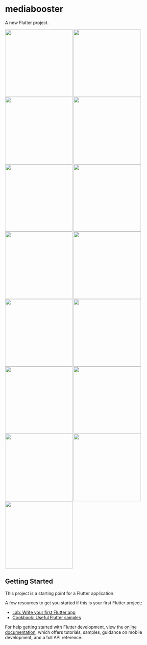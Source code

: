 # mediabooster

A new Flutter project.

<img align="left" src="https://github.com/sanjanasangani/mediabooster/assets/131368083/22f56654-3dc9-4df6-be8e-6e70331b0529" width="220px">
<img align="left" src="https://github.com/sanjanasangani/mediabooster/assets/131368083/68279892-f5c7-4689-b5ac-b12632647813" width="220px">
<img src="https://github.com/sanjanasangani/mediabooster/assets/131368083/60c5688e-c8cf-4901-a12b-9fe18c126e22" width="220px">

<img align="left" src="https://github.com/sanjanasangani/mediabooster/assets/131368083/d3452b3a-7c02-4954-9983-ed2dbed0036a" width="220px">
<img align="left" src="https://github.com/sanjanasangani/mediabooster/assets/131368083/171a91a1-efde-4285-9de9-0ca19771d1fa" width="220px">
<img src="https://github.com/sanjanasangani/mediabooster/assets/131368083/c3fe21c4-b53a-4528-97c2-098e4db649c8" width="220px">

<img align="left" src="https://github.com/sanjanasangani/mediabooster/assets/131368083/06633b7d-4dc2-47f0-8250-f10f08d3d466" width="220px">
<img align="left" src="https://github.com/sanjanasangani/mediabooster/assets/131368083/743fe742-6d47-44cc-a1d4-7510043419dd" width="220px">
<img src="https://github.com/sanjanasangani/mediabooster/assets/131368083/6f1132f2-32af-43f4-965d-07d16495dbbe" width="220px">

<img align="left" src="https://github.com/sanjanasangani/mediabooster/assets/131368083/334e98f2-6962-4fc2-b2ad-f91df150193b" width="220px">
<img align="left" src="https://github.com/sanjanasangani/mediabooster/assets/131368083/1b58d6d1-fd7e-46dd-a854-e28a7b324558" width="220px">
<img src="https://github.com/sanjanasangani/mediabooster/assets/131368083/879ec5a4-ab2c-4d99-b110-15dc590154ea" width="220px">

<img align="left" src="https://github.com/sanjanasangani/mediabooster/assets/131368083/07cee7ae-21b3-4549-adf4-ef91c9cdfb1b" width="220px">
<img align="left" src="https://github.com/sanjanasangani/mediabooster/assets/131368083/28d904fe-b775-4802-9413-d4f11ede98ce" width="220px">
<img src="https://github.com/sanjanasangani/mediabooster/assets/131368083/dc836bbf-c1be-47bd-b19d-e83914fca6be" width="220px">

## Getting Started

This project is a starting point for a Flutter application.

A few resources to get you started if this is your first Flutter project:

- [Lab: Write your first Flutter app](https://docs.flutter.dev/get-started/codelab)
- [Cookbook: Useful Flutter samples](https://docs.flutter.dev/cookbook)

For help getting started with Flutter development, view the
[online documentation](https://docs.flutter.dev/), which offers tutorials,
samples, guidance on mobile development, and a full API reference.
